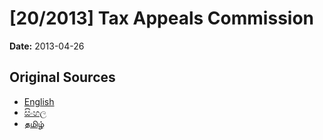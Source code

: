 # [20/2013] Tax Appeals Commission

**Date:** 2013-04-26

## Original Sources

- [English](https://documents.gov.lk/view/acts/2013/4/20-2013_E.pdf)
- [සිංහල](https://documents.gov.lk/view/acts/2013/4/20-2013_S.pdf)
- [தமிழ்](https://documents.gov.lk/view/acts/2013/4/20-2013_T.pdf)
